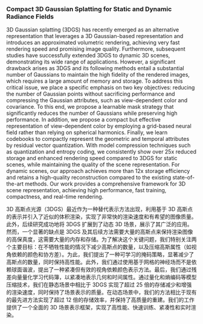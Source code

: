 ### Compact 3D Gaussian Splatting for Static and Dynamic Radiance Fields

3D Gaussian splatting (3DGS) has recently emerged as an alternative representation that leverages a 3D Gaussian-based representation and introduces an approximated volumetric rendering, achieving very fast rendering speed and promising image quality. Furthermore, subsequent studies have successfully extended 3DGS to dynamic 3D scenes, demonstrating its wide range of applications. However, a significant drawback arises as 3DGS and its following methods entail a substantial number of Gaussians to maintain the high fidelity of the rendered images, which requires a large amount of memory and storage. To address this critical issue, we place a specific emphasis on two key objectives: reducing the number of Gaussian points without sacrificing performance and compressing the Gaussian attributes, such as view-dependent color and covariance. To this end, we propose a learnable mask strategy that significantly reduces the number of Gaussians while preserving high performance. In addition, we propose a compact but effective representation of view-dependent color by employing a grid-based neural field rather than relying on spherical harmonics. Finally, we learn codebooks to compactly represent the geometric and temporal attributes by residual vector quantization. With model compression techniques such as quantization and entropy coding, we consistently show over 25x reduced storage and enhanced rendering speed compared to 3DGS for static scenes, while maintaining the quality of the scene representation. For dynamic scenes, our approach achieves more than 12x storage efficiency and retains a high-quality reconstruction compared to the existing state-of-the-art methods. Our work provides a comprehensive framework for 3D scene representation, achieving high performance, fast training, compactness, and real-time rendering.

3D 高斯点光源（3DGS）最近作为一种替代表示方法出现，利用基于 3D 高斯点的表示并引入了近似的体积渲染，实现了非常快的渲染速度和有希望的图像质量。此外，后续研究成功地将 3DGS 扩展到了动态 3D 场景，展示了其广泛的应用。然而，一个显著的缺点是 3DGS 及其后续方法需要大量的高斯点来保持渲染图像的高保真度，这需要大量的内存和存储。为了解决这个关键问题，我们特别关注两个主要目标：在不牺牲性能的情况下减少高斯点的数量，以及压缩高斯属性（如视角依赖的颜色和协方差）。为此，我们提出了一种可学习的掩码策略，显著减少了高斯点的数量，同时保持高性能。此外，我们通过使用基于网格的神经场而不是依赖球面谐波，提出了一种紧凑但有效的视角依赖颜色表示方法。最后，我们通过残差向量量化学习代码簿，以紧凑地表示几何和时间属性。通过量化和熵编码等模型压缩技术，我们在静态场景中相比于 3DGS 实现了超过 25 倍的存储减少和增强的渲染速度，同时保持了场景表示的质量。在动态场景中，我们的方法相比于现有的最先进方法实现了超过 12 倍的存储效率，并保持了高质量的重建。我们的工作提供了一个全面的 3D 场景表示框架，实现了高性能、快速训练、紧凑性和实时渲染。
